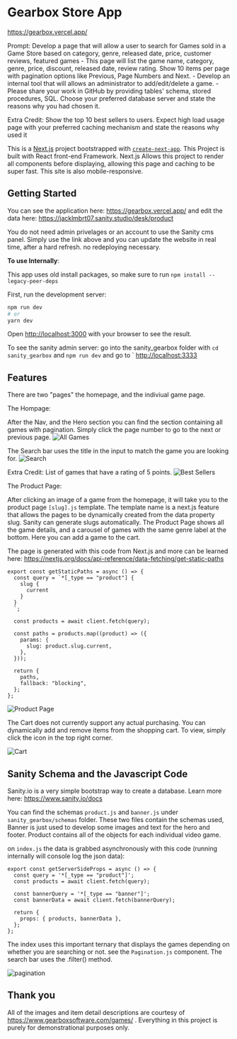 # Gearbox Store App

https://gearbox.vercel.app/ 

Prompt: Develop a page that will allow a user to search for Games sold in a Game Store based on category, genre, released date, price, customer reviews, featured games - This page will list the game name, category, genre, price, discount, released date, review rating. Show 10 items per page with pagination options like Previous, Page Numbers and Next. - Develop an internal tool that will allows an administrator to add/edit/delete a game. - Please share your work in GitHub by providing tables' schema, stored procedures, SQL. Choose your preferred database server and state the reasons why you had chosen it.

Extra Credit: Show the top 10 best sellers to users. Expect high load usage page with your preferred caching mechanism and state the reasons why used it

This is a [Next.js](https://nextjs.org/) project bootstrapped with [`create-next-app`](https://github.com/vercel/next.js/tree/canary/packages/create-next-app). This Project is built with React front-end Framework. Next.js Allows this project to render all components before displaying, allowing this page and caching to be super fast. This site is also mobile-responsive.

## Getting Started

You can see the application here: https://gearbox.vercel.app/ and edit the data here: https://jacklmbrt07.sanity.studio/desk/product 

You do not need admin privelages or an account to use the Sanity cms panel. Simply use the link above and you can update the website in real time, after a hard refresh. no redeploying necessary.  


**To use Internally**:

This app uses old install packages, so make sure to run `npm install --legacy-peer-deps` 

First, run the development server:

```bash
npm run dev
# or
yarn dev
```

Open [http://localhost:3000](http://localhost:3000) with your browser to see the result.

To see the sanity admin server: go into the sanity_gearbox folder with `cd sanity_gearbox` and `npm run dev` and go to ` [http://localhost:3333](http://localhost:3333)

## Features

There are two "pages" the homepage, and the indiviual game page. 

The Hompage:

After the Nav, and the Hero section you can find the section containing all games with pagination. Simply click the page number to go to the next or previous page.
![All Games](./static/images/ss_1.png)

The Search bar uses the title in the input to match the game you are looking for.
![Search](./static/images/ss_2.png)

Extra Credit: List of games that have a rating of 5 points. 
![Best Sellers](./static/images/ss_3.png)

The Product Page:

After clicking an image of a game from the homepage, it will take you to the product page `[slug].js` template. The template name is a next.js feature that allows the pages to be dynamically created from the data property slug. Sanity can generate slugs automatically. The Product Page shows all the game details, and a carousel of games with the same genre label at the bottom. Here you can add a game to the cart. 

The page is generated  with this code from Next.js and more can be learned here: https://nextjs.org/docs/api-reference/data-fetching/get-static-paths 
```
export const getStaticPaths = async () => {
  const query = `*[_type == "product"] {
    slug {
      current
    }
  }
  `;

  const products = await client.fetch(query);

  const paths = products.map((product) => ({
    params: {
      slug: product.slug.current,
    },
  }));

  return {
    paths,
    fallback: "blocking",
  };
};
```

![Product Page](./static/images/ss_4.png)

The Cart does not currently support any actual purchasing. You can dynamically add and remove items from the shopping cart. To view, simply click the icon in the top right corner. 

![Cart](./static/images/ss_5.png)

## Sanity Schema and the Javascript Code

Sanity.io is a very simple bootstrap way to create a database. Learn more here: https://www.sanity.io/docs

You can find the schemas `product.js` and `banner.js` under `sanity_gearbox/schemas` folder. These two files contain the schemas used, Banner is just used to develop some images and text for the hero and footer. Product contains all of the objects for each individual video game. 

on `index.js` the data is grabbed asynchronously with this code (running internally will console log the json data): 

```
export const getServerSideProps = async () => {
  const query = '*[_type == "product"]';
  const products = await client.fetch(query);

  const bannerQuery = '*[_type == "banner"]';
  const bannerData = await client.fetch(bannerQuery);

  return {
    props: { products, bannerData },
  };
};
```

The index uses this important ternary that displays the games depending on whether you are searching or not. see the `Pagination.js` component. The search bar uses the .filter() method.

![pagination](./static/images/pagination.png)

## Thank you

All of the images and item detail descriptions are courtesy of https://www.gearboxsoftware.com/games/ .
Everything in this project is purely for demonstrational purposes only. 

